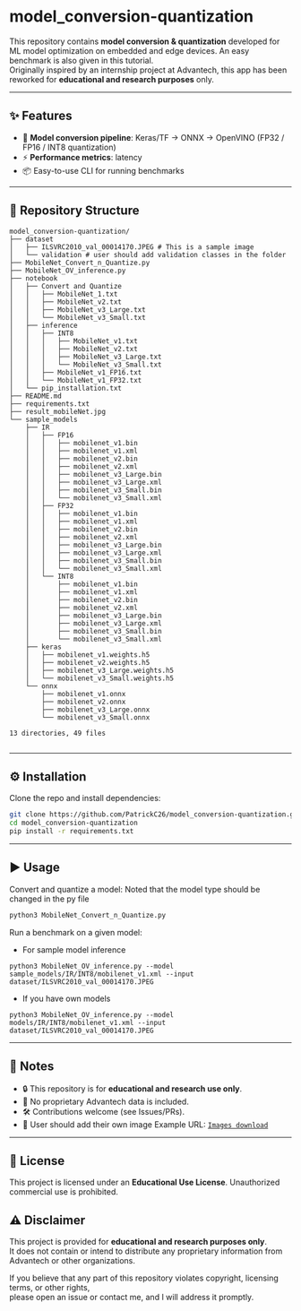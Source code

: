 # model_conversion-quantization


This repository contains **model conversion & quantization** developed for ML model optimization on embedded and edge devices. 
An easy benchmark is also given in this tutorial.  
Originally inspired by an internship project at Advantech, this app has been reworked for **educational and research purposes** only.  

---

## ✨ Features
- 🔄 **Model conversion pipeline**: Keras/TF → ONNX → OpenVINO (FP32 / FP16 / INT8 quantization)
- ⚡ **Performance metrics**: latency
- 📦 Easy-to-use CLI for running benchmarks

---

## 📂 Repository Structure
```
model_conversion-quantization/
├── dataset
│   ├── ILSVRC2010_val_00014170.JPEG # This is a sample image
│   └── validation # user should add validation classes in the folder 
├── MobileNet_Convert_n_Quantize.py
├── MobileNet_OV_inference.py
├── notebook
│   ├── Convert and Quantize
│   │   ├── MobileNet_1.txt
│   │   ├── MobileNet_v2.txt
│   │   ├── MobileNet_v3_Large.txt
│   │   └── MobileNet_v3_Small.txt
│   ├── inference
│   │   ├── INT8
│   │   │   ├── MobileNet_v1.txt
│   │   │   ├── MobileNet_v2.txt
│   │   │   ├── MobileNet_v3_Large.txt
│   │   │   └── MobileNet_v3_Small.txt
│   │   ├── MobileNet_v1_FP16.txt
│   │   └── MobileNet_v1_FP32.txt
│   └── pip_installation.txt
├── README.md
├── requirements.txt
├── result_mobileNet.jpg
└── sample_models
    ├── IR
    │   ├── FP16
    │   │   ├── mobilenet_v1.bin
    │   │   ├── mobilenet_v1.xml
    │   │   ├── mobilenet_v2.bin
    │   │   ├── mobilenet_v2.xml
    │   │   ├── mobilenet_v3_Large.bin
    │   │   ├── mobilenet_v3_Large.xml
    │   │   ├── mobilenet_v3_Small.bin
    │   │   └── mobilenet_v3_Small.xml
    │   ├── FP32
    │   │   ├── mobilenet_v1.bin
    │   │   ├── mobilenet_v1.xml
    │   │   ├── mobilenet_v2.bin
    │   │   ├── mobilenet_v2.xml
    │   │   ├── mobilenet_v3_Large.bin
    │   │   ├── mobilenet_v3_Large.xml
    │   │   ├── mobilenet_v3_Small.bin
    │   │   └── mobilenet_v3_Small.xml
    │   └── INT8
    │       ├── mobilenet_v1.bin
    │       ├── mobilenet_v1.xml
    │       ├── mobilenet_v2.bin
    │       ├── mobilenet_v2.xml
    │       ├── mobilenet_v3_Large.bin
    │       ├── mobilenet_v3_Large.xml
    │       ├── mobilenet_v3_Small.bin
    │       └── mobilenet_v3_Small.xml
    ├── keras
    │   ├── mobilenet_v1.weights.h5
    │   ├── mobilenet_v2.weights.h5
    │   ├── mobilenet_v3_Large.weights.h5
    │   └── mobilenet_v3_Small.weights.h5
    └── onnx
        ├── mobilenet_v1.onnx
        ├── mobilenet_v2.onnx
        ├── mobilenet_v3_Large.onnx
        └── mobilenet_v3_Small.onnx

13 directories, 49 files


````

---

## ⚙️ Installation
Clone the repo and install dependencies:
```bash
git clone https://github.com/PatrickC26/model_conversion-quantization.git
cd model_conversion-quantization
pip install -r requirements.txt
````

---

## ▶️ Usage

Convert and quantize a model:
Noted that the model type should be changed in the py file 

```bash
python3 MobileNet_Convert_n_Quantize.py
```

Run a benchmark on a given model:

- For sample model inference

```
python3 MobileNet_OV_inference.py --model sample_models/IR/INT8/mobilenet_v1.xml --input dataset/ILSVRC2010_val_00014170.JPEG
```

- If you have own models 
``` 
python3 MobileNet_OV_inference.py --model models/IR/INT8/mobilenet_v1.xml --input dataset/ILSVRC2010_val_00014170.JPEG
```

---

## 📌 Notes

* 🔒 This repository is for **educational and research use only**.
* 🚫 No proprietary Advantech data is included.
* 🛠️ Contributions welcome (see Issues/PRs).
* 🌄 User should add their own image 
Example URL: [`Images download`](https://www.image-net.org/challenges/LSVRC/2010/2010-downloads.php#images)

---

## 📄 License

This project is licensed under an **Educational Use License**.
Unauthorized commercial use is prohibited.


## ⚠️ Disclaimer
This project is provided for **educational and research purposes only**.  
It does not contain or intend to distribute any proprietary information from Advantech or other organizations.  

If you believe that any part of this repository violates copyright, licensing terms, or other rights,  
please open an issue or contact me, and I will address it promptly.

